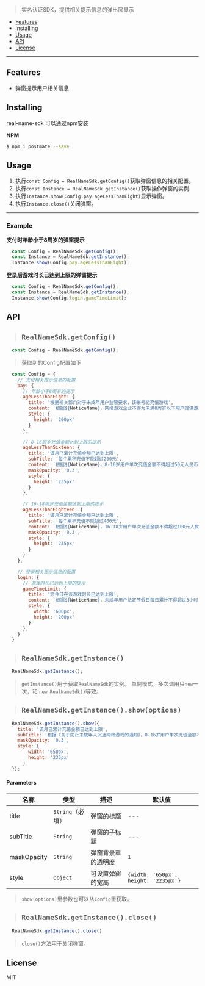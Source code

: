> 实名认证SDK，提供相关提示信息的弹出层显示

* [Features](#features)
* [Installing](#installing)
* [Usage](#usage)
* [API](#api)
* [License](#license)

***

## Features
* 弹窗提示用户相关信息

## Installing
real-name-sdk 可以通过npm安装

**NPM**
```bash
$ npm i postmate --save
```

## Usage
1. 执行`const Config = RealNameSdk.getConfig()`获取弹窗信息的相关配置。
2. 执行`const Instance = RealNameSdk.getInstance()`获取操作弹窗的实例.
3. 执行`Instance.show(Config.pay.ageLessThanEight)`显示弹窗。
4. 执行`Instance.close()`关闭弹窗。

***
### Example

**支付时年龄小于8周岁的弹窗提示**
```javascript
  const Config = RealNameSdk.getConfig();
  const Instance = RealNameSdk.getInstance();
  Instance.show(Config.pay.ageLessThanEight);
```

**登录后游戏时长已达到上限的弹窗提示**
```javascript
  const Config = RealNameSdk.getConfig();
  const Instance = RealNameSdk.getInstance();
  Instance.show(Config.login.gameTimeLimit);
```

## API

> ## `RealNameSdk.getConfig()`

```javascript
  const Config = RealNameSdk.getConfig();
```
> 获取到的Config配置如下

```javascript
  const Config = {
    // 支付相关提示信息的配置
    pay: {
      // 年龄小于8周岁的提示
      ageLessThanEight: {
        title: '根据相关部门对于未成年用户监管要求，该帐号能充值游戏',
        content: `根据${NoticeName}，网络游戏企业不得为未满8周岁以下用户提供游戏付费服务`,
        style: {
          height: '200px'
        }
      },

      // 8-16周岁充值金额达到上限的提示
      ageLessThanSixteen: {
        title: '该月已累计充值金额已达到上限',
        subTitle: '每个累积充值不能超过200元',
        content: `根据${NoticeName}，8-16岁用户单次充值金额不得超过50元人民币，每月充值金额累计不得超过200元人民币`,
        maskOpacity: '0.3',
        style: {
          height: '235px'
        }
      },

      // 16-18周岁充值金额达到上限的提示
      ageLessThanEighteen: {
        title: '该月已累计充值金额已达到上限',
        subTitle: '每个累积充值不能超过400元',
        content: `根据${NoticeName}，16-18岁用户单次充值金额不得超过100元人民币，每月充值金额累计不得超过400元人民币`,
        maskOpacity: '0.3',
        style: {
          height: '235px'
        }
      }
    },

    // 登录相关提示信息的配置
    login: {
      // 游戏时长已达到上限的提示
      gameTimeLimit: {
        title: '您今日在该游戏时长已达到上限',
        content: `根据${NoticeName}，未成年用户法定节假日每日累计不得超过3小时，其它时间每日不得超过1.5小时`,
        style: {
          width: '600px',
          height: '200px'
        }
      },
    }
  }
```

> ## `RealNameSdk.getInstance()`

```javascript
  RealNameSdk.getInstance();
```
> `getInstance()`用于获取`RealNameSdk`的实例。
单例模式，多次调用只`new`一次，和 `new RealNameSdk()`等效。

> ## `RealNameSdk.getInstance().show(options)`

```javascript
  RealNameSdk.getInstance().show({
    title: '该月已累计充值金额已达到上限',
    subTitle: '根据《关于防止未成年人沉迷网络游戏的通知》，8-16岁用户单次充值金额不得超过50元人民币，每月充值金额累计不得超过200元人民币',
    maskOpacity: '0.3',
    style: {
        width: '650px',
        height: '235px'
      }
  });
```

#### Parameters
| 名称 | 类型 | 描述 | 默认值 |
| --- | --- | --- | --- |
| title | `String`（必填） | 弹窗的标题 | --- |
| subTitle | `String` | 弹窗的子标题 | --- |
| maskOpacity | `String` | 弹窗背景罩的透明度 | `1` |
| style | `Object` | 可设置弹窗的宽高 | `{width: '650px', height: '2235px'}` |

> `show(options)`里参数也可以从`Config`里获取。

> ## `RealNameSdk.getInstance().close()`

```javascript
  RealNameSdk.getInstance().close()
```

> `close()`方法用于关闭弹窗。

## License
MIT
